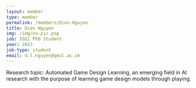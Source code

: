 ```yaml
---
layout: member
type: member
permalink: /members/Dien-Nguyen
title: Dien Nguyen
img: /img/no-pic.png
job: IGGI PhD Student
year: 2023
job-type: student
email: d.l.nguyen@qmul.ac.uk
---
```


Research topic: Automated Game Design Learning, an emerging field in AI research with the purpose of learning game design models through playing. 